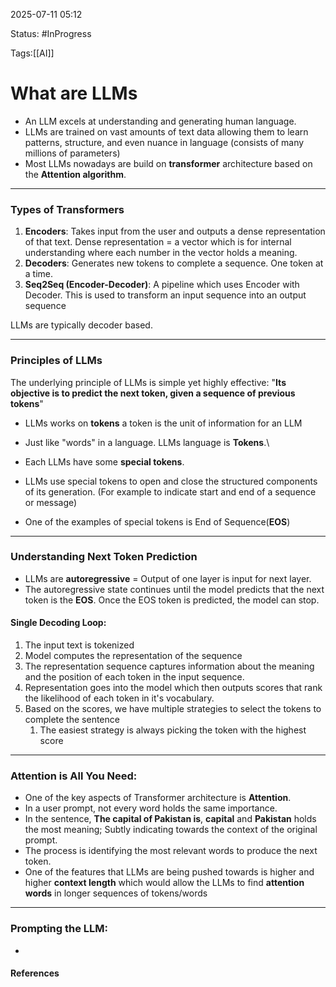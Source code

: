 
2025-07-11 05:12

Status: #InProgress 

Tags:[[AI]]

# What are LLMs

- An LLM excels at understanding and generating human language.
- LLMs are trained on vast amounts of text data allowing them to learn patterns, structure, and even nuance in language (consists of many millions of parameters)
- Most LLMs nowadays are build on **transformer** architecture based on the **Attention algorithm**. 

___

### Types of Transformers

1. **Encoders**: Takes input from the user and outputs a dense representation of that text. Dense representation = a vector which is for internal understanding where each number in the vector holds a meaning.
2. **Decoders**: Generates new tokens to complete a sequence. One token at a time.
3. **Seq2Seq (Encoder-Decoder)**: A pipeline which uses Encoder with Decoder. This is used to transform an input sequence into an output sequence

LLMs are typically decoder based.

___

### Principles of LLMs

The underlying principle of LLMs is simple yet highly effective:
	"**Its objective is to predict the next token, given a sequence of previous tokens**"

- LLMs works on **tokens** a token is the unit of information for an LLM
- Just like "words" in a language. LLMs language is **Tokens**.\

- Each LLMs have some **special tokens**.
- LLMs use special tokens to open and close the structured components of its generation. (For example to indicate start and end of a sequence or message)
- One of the examples of special tokens is End of Sequence(**EOS**)

___

### Understanding Next Token Prediction

- LLMs are **autoregressive** = Output of one layer is input for next layer.
- The autoregressive state continues until the model predicts that the next token is the **EOS**. Once the EOS token is predicted, the model can stop.

#### Single Decoding Loop:

1. The input text is tokenized
2. Model computes the representation of the sequence 
3. The representation sequence captures information about the meaning and the position of each token in the input sequence.
4. Representation goes into the model which then outputs scores that rank the likelihood of each token in it's vocabulary.
5. Based on the scores, we have multiple strategies to select the tokens to complete the sentence
	1. The easiest strategy is always picking the token with the highest score

___

### Attention is All You Need:

- One of the key aspects of Transformer architecture is **Attention**.
- In a user prompt, not every word holds the same importance.
- In the sentence, **The capital of Pakistan is**, **capital** and **Pakistan** holds the most meaning; Subtly indicating towards the context of the original prompt.
- The process is identifying the most relevant words to produce the next token.
- One of the features that LLMs are being pushed towards is higher and higher **context length** which would allow the LLMs to find **attention words** in longer sequences of tokens/words 

___

### Prompting the LLM:

- 






#### References
